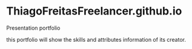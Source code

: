 # ThiagoFreitasFreelancer.github.io
Presentation portfolio

this portfolio will show the skills and attributes information of its creator.
